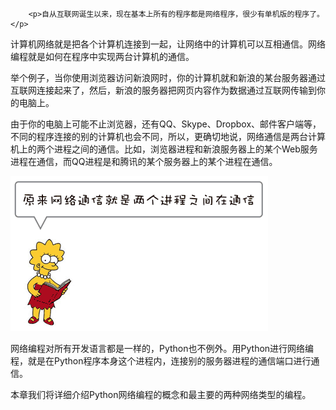 ﻿
        <p>自从互联网诞生以来，现在基本上所有的程序都是网络程序，很少有单机版的程序了。</p>
<p>计算机网络就是把各个计算机连接到一起，让网络中的计算机可以互相通信。网络编程就是如何在程序中实现两台计算机的通信。</p>
<p>举个例子，当你使用浏览器访问新浪网时，你的计算机就和新浪的某台服务器通过互联网连接起来了，然后，新浪的服务器把网页内容作为数据通过互联网传输到你的电脑上。</p>
<p>由于你的电脑上可能不止浏览器，还有QQ、Skype、Dropbox、邮件客户端等，不同的程序连接的别的计算机也会不同，所以，更确切地说，网络通信是两台计算机上的两个进程之间的通信。比如，浏览器进程和新浪服务器上的某个Web服务进程在通信，而QQ进程是和腾讯的某个服务器上的某个进程在通信。</p>
<p><img src="../files/attachments/001410431109632625c95355ed54fbb97e3370ad246a37f000.jpg" alt="网络通信就是两个进程在通信"></p>
<p>网络编程对所有开发语言都是一样的，Python也不例外。用Python进行网络编程，就是在Python程序本身这个进程内，连接别的服务器进程的通信端口进行通信。</p>
<p>本章我们将详细介绍Python网络编程的概念和最主要的两种网络类型的编程。</p>

    